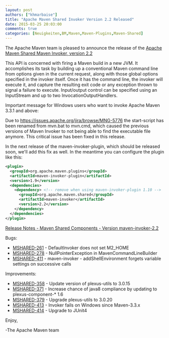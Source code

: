 ```yaml
---
layout: post
authors: ["khmarbaise"]
title: "Apache Maven Shared Invoker Version 2.2 Released"
date: 2015-03-25 20:03:00
comments: true
categories: [Neuigkeiten,BM,Maven,Maven-Plugins,Maven-Shared]
---
```

The Apache Maven team is pleased to announce the release of the 
[Apache Maven Shared Maven Invoker, version 2.2](https://maven.apache.org/shared/maven-invoker/)

This API is concerned with firing a Maven build in a new JVM. It accomplishes
its task by building up a conventional Maven command line from options given in
the current request, along with those global options specified in the invoker
itself. Once it has the command line, the invoker will execute it, and capture
the resulting exit code or any exception thrown to signal a failure to execute.
Input/output control can be specified using an InputStream and up to two
InvocationOutputHandlers.

Important message for Windows users who want to invoke Apache Maven 3.3.1 and above:

Due to https://issues.apache.org/jira/browse/MNG-5776 the start-script has been
renamed from mvn.bat to mvn.cmd, which caused the previous versions of Maven
Invoker to not being able to find the executable file anymore. This critical
issue has been fixed in this release.

In the next release of the maven-invoker-plugin, which should be released soon,
we'll add this fix as well. In the meantime you can configure the plugin like
this:

``` xml
<plugin>
  <groupId>org.apache.maven.plugins</groupId>
  <artifactId>maven-invoker-plugin</artifactId>
  <version>1.9</version>
  <dependencies>
    <dependency> <!-- remove when using maven-invoker-plugin 1.10 -->
      <groupId>org.apache.maven.shared</groupId>
      <artifactId>maven-invoker</artifactId>
      <version>2.2</version>
    </dependency>
  </dependencies>
</plugin>
```

<!-- more -->

[Release Notes - Maven Shared Components - Version maven-invoker-2.2](http://jira.codehaus.org/secure/ReleaseNote.jspa?projectId=11761&version=18970)

Bugs:

 * [MSHARED-261](https://issues.apache.org/jira/browse/MSHARED-261) - DefaultInvoker does not set M2_HOME
 * [MSHARED-278](https://issues.apache.org/jira/browse/MSHARED-278) - NullPointerException in MavenCommandLineBuilder
 * [MSHARED-411](https://issues.apache.org/jira/browse/MSHARED-411) - maven-invoker - addShellEnvironment forgets variable settings on successive calls

Improvements:

 * [MSHARED-358](https://issues.apache.org/jira/browse/MSHARED-358) - Update version of plexus-utils to 3.0.15
 * [MSHARED-371](https://issues.apache.org/jira/browse/MSHARED-371) - Increase chance of java8 compliance by updating to plexus-component-* 1.6
 * [MSHARED-379](https://issues.apache.org/jira/browse/MSHARED-379) - Upgrade plexus-utils to 3.0.20
 * [MSHARED-413](https://issues.apache.org/jira/browse/MSHARED-413) - Invoker fails on Windows since Maven-3.3.x
 * [MSHARED-414](https://issues.apache.org/jira/browse/MSHARED-414) - Upgrade to JUnit4

Enjoy,

-The Apache Maven team 
